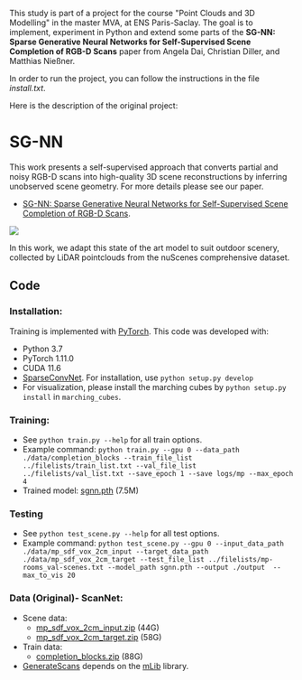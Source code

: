This study is part of a project for the course "Point Clouds and 3D Modelling" in the master MVA, at ENS Paris-Saclay.
The goal is to implement, experiment in Python and extend some parts of the **SG-NN: Sparse Generative Neural Networks for Self-Supervised Scene Completion of RGB-D Scans** paper from Angela Dai, Christian Diller, and Matthias Nießner.

In order to run the project, you can follow the instructions in the file *install.txt*.

Here is the description of the original project:

# SG-NN

This work presents a self-supervised approach that converts partial and noisy RGB-D scans into high-quality 3D scene reconstructions by inferring unobserved scene geometry. For more details please see our paper.
- [SG-NN: Sparse Generative Neural Networks for Self-Supervised Scene Completion of RGB-D Scans](https://arxiv.org/pdf/1912.00036.pdf).

[<img src="sgnn.jpg">](https://arxiv.org/abs/1912.00036)

In this work, we adapt this state of the art model to suit outdoor scenery, collected by LiDAR pointclouds from the nuScenes comprehensive dataset.

## Code
### Installation:  
Training is implemented with [PyTorch](https://pytorch.org/). This code was developed with:
- Python 3.7
- PyTorch 1.11.0
- CUDA 11.6
-  [SparseConvNet](https://github.com/facebookresearch/SparseConvNet). For installation, use `python setup.py develop`  
-  For visualization, please install the marching cubes by `python setup.py install` in `marching_cubes`.



### Training:  
* See `python train.py --help` for all train options. 
* Example command: `python train.py --gpu 0 --data_path ./data/completion_blocks --train_file_list ../filelists/train_list.txt --val_file_list ../filelists/val_list.txt --save_epoch 1 --save logs/mp --max_epoch 4`
* Trained model: [sgnn.pth](http://kaldir.vc.in.tum.de/adai/SGNN/sgnn.pth) (7.5M)

### Testing
* See `python test_scene.py --help` for all test options. 
* Example command: `python test_scene.py --gpu 0 --input_data_path ./data/mp_sdf_vox_2cm_input --target_data_path ./data/mp_sdf_vox_2cm_target --test_file_list ../filelists/mp-rooms_val-scenes.txt --model_path sgnn.pth --output ./output  --max_to_vis 20`


### Data (Original)- ScanNet:
* Scene data: 
  - [mp_sdf_vox_2cm_input.zip](http://kaldir.vc.in.tum.de/adai/SGNN/mp_sdf_vox_2cm_input.zip) (44G)
  - [mp_sdf_vox_2cm_target.zip](http://kaldir.vc.in.tum.de/adai/SGNN/mp_sdf_vox_2cm_target.zip) (58G)
* Train data:
  - [completion_blocks.zip](http://kaldir.vc.in.tum.de/adai/SGNN/completion_blocks.zip) (88G)
* [GenerateScans](datagen/GenerateScans) depends on the [mLib](https://github.com/niessner/mLib) library.
